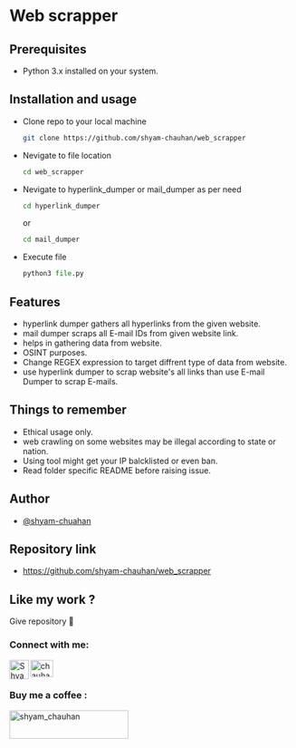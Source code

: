 # Web scrapper


## Prerequisites 
- Python 3.x installed on your system.

## Installation and usage 

- Clone repo to your local machine
  ```bash
  git clone https://github.com/shyam-chauhan/web_scrapper
  ```
- Nevigate to file location
  ```bash
  cd web_scrapper 
  ```
- Nevigate to hyperlink_dumper or mail_dumper as per need
  ```bash
  cd hyperlink_dumper
  ```
  or

  ```bash
  cd mail_dumper
  ```

- Execute file
  ```python
  python3 file.py
  ```

    
## Features
- hyperlink dumper gathers all hyperlinks from the given website.
- mail dumper scraps all E-mail IDs from given website link.
- helps in gathering data from website.
- OSINT purposes.
- Change REGEX expression to target diffrent type of data from website.
- use hyperlink dumper to scrap website's all links than use E-mail Dumper to scrap E-mails.



## Things to remember
- Ethical usage only.
- web crawling on some websites may be illegal according to state or nation.
- Using tool might get your IP balcklisted or even ban.
- Read folder specific README before raising issue.


## Author

- [@shyam-chuahan](https://github.com/shyam-chauhan)


## Repository link
- https://github.com/shyam-chauhan/web_scrapper

## Like my work ?

Give repository 🌟

<h3 align="left">Connect with me:</h3>
<p align="left">
<a href="https://linkedin.com/in/chauhan-shyam009" target="blank"><img align="center" src="https://raw.githubusercontent.com/rahuldkjain/github-profile-readme-generator/master/src/images/icons/Social/linked-in-alt.svg" alt="chauhan-shyam009" height="30" width="40" /></a>
<a href="https://t.me/chauhan_shyam">
    <img align="left" alt="Shyam chauhan Telegram" width="34px" src="https://raw.githubusercontent.com/gauravghongde/social-icons/master/SVG/Color/Telegram.svg" />
</a>
</p>

<h3 align="left">Buy me a coffee :</h3>
<p><a href="https://www.buymeacoffee.com/shyam_chauhan"> <img align="left" src="https://cdn.buymeacoffee.com/buttons/v2/default-yellow.png" height="50" width="210" alt="shyam_chauhan" /></a></p><br><br><br>